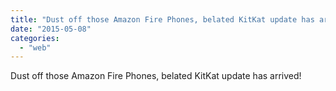 ```yaml
---
title: "Dust off those Amazon Fire Phones, belated KitKat update has arrived!"
date: "2015-05-08"
categories: 
  - "web"
---
```


Dust off those Amazon Fire Phones, belated KitKat update has arrived!
